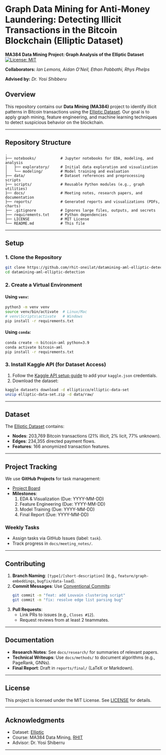 # Graph Data Mining for Anti-Money Laundering: Detecting Illicit Transactions in the Bitcoin Blockchain (Elliptic Dataset) 

**MA384 Data Mining Project: Graph Analysis of the Elliptic Dataset**  
[![License: MIT](https://img.shields.io/badge/License-MIT-yellow.svg)](https://opensource.org/licenses/MIT)  

**Collaborators:** *Ian Lemons, Aidan O'Neil, Ethan Pabbathi, Rhys Phelps*

**Advised by:** *Dr. Yosi Shibberu*


## Overview  
This repository contains our **Data Mining (MA384)** project to identify illicit patterns in Bitcoin transactions using the [Elliptic Dataset](https://www.kaggle.com/ellipticco/elliptic-data-set). Our goal is to apply graph mining, feature engineering, and machine learning techniques to detect suspicious behavior on the blockchain.

---

## Repository Structure  
```
.
├── notebooks/           # Jupyter notebooks for EDA, modeling, and analysis
│   ├── exploratory/     # Initial data exploration and visualization
│   └── modeling/        # Model training and evaluation
├── data/                # Dataset references and preprocessing scripts
├── scripts/             # Reusable Python modules (e.g., graph utilities)
├── docs/                # Meeting notes, research papers, and documentation
├── reports/             # Generated reports and visualizations (PDFs, charts)
├── .gitignore           # Ignores large files, outputs, and secrets
├── requirements.txt     # Python dependencies
├── LICENSE              # MIT License
└── README.md            # This file
```

---

## Setup  
### 1. Clone the Repository  
```bash
git clone https://github.com/rhit-oneilat/datamining-aml-elliptic-detection.git
cd datamining-aml-elliptic-detection
```

### 2. Create a Virtual Environment  
#### Using `venv`:  
```bash
python3 -m venv venv
source venv/bin/activate  # Linux/Mac
# venv\Scripts\activate   # Windows
pip install -r requirements.txt
```

#### Using `conda`:  
```bash
conda create -n bitcoin-aml python=3.9
conda activate bitcoin-aml
pip install -r requirements.txt
```

### 3. Install Kaggle API (for Dataset Access)  
1. Follow the [Kaggle API setup guide](https://github.com/Kaggle/kaggle-api) to add your `kaggle.json` credentials.  
2. Download the dataset:  
```bash
kaggle datasets download -d ellipticco/elliptic-data-set
unzip elliptic-data-set.zip -d data/raw/
```

---

## Dataset  
The [Elliptic Dataset](https://www.kaggle.com/ellipticco/elliptic-data-set) contains:  
- **Nodes**: 203,769 Bitcoin transactions (21% illicit, 2% licit, 77% unknown).  
- **Edges**: 234,355 directed payment flows.  
- **Features**: 166 anonymized transaction features.  

---

## Project Tracking  
We use **GitHub Projects** for task management:  
- [Project Board](https://github.com/your-username/bitcoin-aml-elliptic-datamining/projects/1)  
- **Milestones**:  
  1. EDA & Visualization (Due: YYYY-MM-DD)  
  2. Feature Engineering (Due: YYYY-MM-DD)  
  3. Model Training (Due: YYYY-MM-DD)  
  4. Final Report (Due: YYYY-MM-DD)  

### Weekly Tasks  
- Assign tasks via GitHub Issues (label: `task`).  
- Track progress in `docs/meeting_notes/`.  

---

## Contributing  
1. **Branch Naming**: `[type]/[short-description]` (e.g., `feature/graph-embeddings`, `bugfix/data-load`).  
2. **Commit Messages**: Use [Conventional Commits](https://www.conventionalcommits.org/):  
   ```bash
   git commit -m "feat: add Louvain clustering script"
   git commit -m "fix: resolve edge list parsing bug"
   ```
3. **Pull Requests**:  
   - Link PRs to issues (e.g., `Closes #12`).  
   - Request reviews from at least 2 teammates.  


---

## Documentation  
- **Research Notes**: See `docs/research/` for summaries of relevant papers.  
- **Technical Writeups**: Use `docs/methods/` to document algorithms (e.g., PageRank, GNNs).  
- **Final Report**: Draft in `reports/final/` (LaTeX or Markdown).  

---

## License  
This project is licensed under the MIT License. See [LICENSE](LICENSE) for details.  

---

## Acknowledgments  
- Dataset: [Elliptic](https://www.elliptic.co/)  
- Course: MA384 Data Mining, [RHIT](https://www.rose-hulman.edu) 
- Advisor: Dr. Yosi Shiberru  

---

